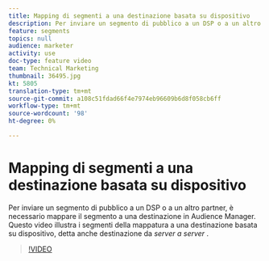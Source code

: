 ```yaml
---
title: Mapping di segmenti a una destinazione basata su dispositivo
description: Per inviare un segmento di pubblico a un DSP o a un altro partner, è necessario mappare il segmento a una destinazione in  Audience Manager. Questo video illustra i segmenti di mappatura a una destinazione basata su dispositivo, detta anche destinazione "server-server".
feature: segments
topics: null
audience: marketer
activity: use
doc-type: feature video
team: Technical Marketing
thumbnail: 36495.jpg
kt: 5805
translation-type: tm+mt
source-git-commit: a108c51fdad66f4e7974eb96609b6d8f058cb6ff
workflow-type: tm+mt
source-wordcount: '98'
ht-degree: 0%

---
```



# Mapping di segmenti a una destinazione basata su dispositivo

Per inviare un segmento di pubblico a un DSP o a un altro partner, è necessario mappare il segmento a una destinazione in  Audience Manager. Questo video illustra i segmenti della mappatura a una destinazione basata su dispositivo, detta anche destinazione da _server a server_ .

>[!VIDEO](https://video.tv.adobe.com/v/36495/?quality=12&learn=on)
